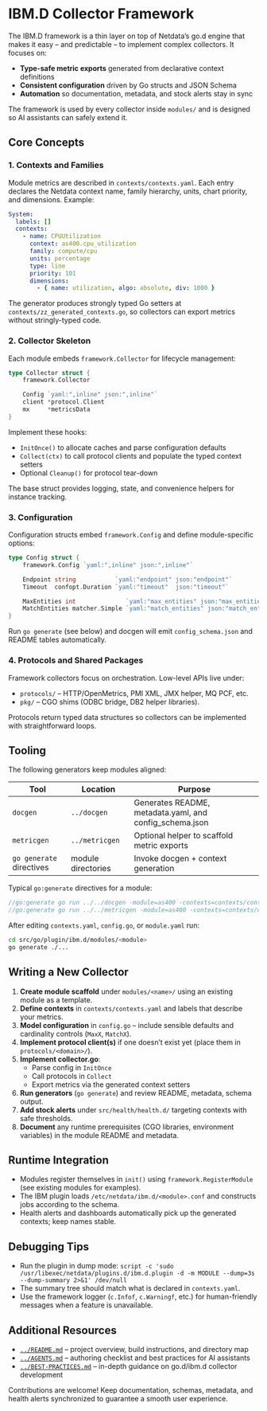 # IBM.D Collector Framework

The IBM.D framework is a thin layer on top of Netdata’s go.d engine that makes it easy – and predictable – to implement complex collectors. It focuses on:

- **Type-safe metric exports** generated from declarative context definitions
- **Consistent configuration** driven by Go structs and JSON Schema
- **Automation** so documentation, metadata, and stock alerts stay in sync

The framework is used by every collector inside `modules/` and is designed so AI assistants can safely extend it.

## Core Concepts

### 1. Contexts and Families

Module metrics are described in `contexts/contexts.yaml`. Each entry declares the Netdata context name, family hierarchy, units, chart priority, and dimensions. Example:

```yaml
System:
  labels: []
  contexts:
    - name: CPUUtilization
      context: as400.cpu_utilization
      family: compute/cpu
      units: percentage
      type: line
      priority: 101
      dimensions:
        - { name: utilization, algo: absolute, div: 1000 }
```

The generator produces strongly typed Go setters at `contexts/zz_generated_contexts.go`, so collectors can export metrics without stringly-typed code.

### 2. Collector Skeleton

Each module embeds `framework.Collector` for lifecycle management:

```go
type Collector struct {
    framework.Collector

    Config `yaml:",inline" json:",inline"`
    client *protocol.Client
    mx     *metricsData
}
```

Implement these hooks:

- `InitOnce()` to allocate caches and parse configuration defaults
- `Collect(ctx)` to call protocol clients and populate the typed context setters
- Optional `Cleanup()` for protocol tear-down

The base struct provides logging, state, and convenience helpers for instance tracking.

### 3. Configuration

Configuration structs embed `framework.Config` and define module-specific options:

```go
type Config struct {
    framework.Config `yaml:",inline" json:",inline"`

    Endpoint string           `yaml:"endpoint" json:"endpoint"`
    Timeout  confopt.Duration `yaml:"timeout"  json:"timeout"`

    MaxEntities int              `yaml:"max_entities" json:"max_entities"`
    MatchEntities matcher.Simple `yaml:"match_entities" json:"match_entities"`
}
```

Run `go generate` (see below) and docgen will emit `config_schema.json` and README tables automatically.

### 4. Protocols and Shared Packages

Framework collectors focus on orchestration. Low-level APIs live under:

- `protocols/` – HTTP/OpenMetrics, PMI XML, JMX helper, MQ PCF, etc.
- `pkg/` – CGO shims (ODBC bridge, DB2 helper libraries).

Protocols return typed data structures so collectors can be implemented with straightforward loops.

## Tooling

The following generators keep modules aligned:

| Tool | Location | Purpose |
|------|----------|---------|
| `docgen` | `../docgen` | Generates README, metadata.yaml, and config_schema.json |
| `metricgen` | `../metricgen` | Optional helper to scaffold metric exports |
| `go generate` directives | module directories | Invoke docgen + context generation |

Typical `go:generate` directives for a module:

```go
//go:generate go run ../../docgen -module=as400 -contexts=contexts/contexts.yaml -config=config.go -module-info=module.yaml
//go:generate go run ../../metricgen -module=as400 -contexts=contexts/contexts.yaml -out=contexts/zz_generated_contexts.go
```

After editing `contexts.yaml`, `config.go`, or `module.yaml` run:

```bash
cd src/go/plugin/ibm.d/modules/<module>
go generate ./...
```

## Writing a New Collector

1. **Create module scaffold** under `modules/<name>/` using an existing module as a template.
2. **Define contexts** in `contexts/contexts.yaml` and labels that describe your metrics.
3. **Model configuration** in `config.go` – include sensible defaults and cardinality controls (`MaxX`, `MatchX`).
4. **Implement protocol client(s)** if one doesn’t exist yet (place them in `protocols/<domain>/`).
5. **Implement collector.go**:
   - Parse config in `InitOnce`
   - Call protocols in `Collect`
   - Export metrics via the generated context setters
6. **Run generators** (`go generate`) and review README, metadata, schema output.
7. **Add stock alerts** under `src/health/health.d/` targeting contexts with safe thresholds.
8. **Document** any runtime prerequisites (CGO libraries, environment variables) in the module README and metadata.

## Runtime Integration

- Modules register themselves in `init()` using `framework.RegisterModule` (see existing modules for examples).
- The IBM plugin loads `/etc/netdata/ibm.d/<module>.conf` and constructs jobs according to the schema.
- Health alerts and dashboards automatically pick up the generated contexts; keep names stable.

## Debugging Tips

- Run the plugin in dump mode: `script -c 'sudo /usr/libexec/netdata/plugins.d/ibm.d.plugin -d -m MODULE --dump=3s --dump-summary 2>&1' /dev/null`
- The summary tree should match what is declared in `contexts.yaml`.
- Use the framework logger (`c.Infof`, `c.Warningf`, etc.) for human-friendly messages when a feature is unavailable.

## Additional Resources

- [`../README.md`](../README.md) – project overview, build instructions, and directory map
- [`../AGENTS.md`](../AGENTS.md) – authoring checklist and best practices for AI assistants
- [`../BEST-PRACTICES.md`](../BEST-PRACTICES.md) – in-depth guidance on go.d/ibm.d collector development

Contributions are welcome! Keep documentation, schemas, metadata, and health alerts synchronized to guarantee a smooth user experience.
